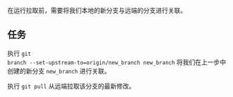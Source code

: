 在运行拉取前，需要将我们本地的新分支与远端的分支进行关联。

## 任务

执行 <code exec="git branch --set-upstream-to=origin/new_branch new_branch">git branch --set-upstream-to=origin/new_branch new_branch</code> 将我们在上一步中创建的新分支 `new_branch` 进行关联。

执行 `git pull` 从远端拉取该分支的最新修改。

